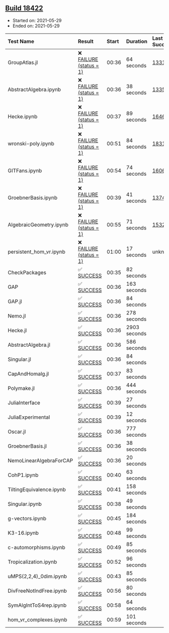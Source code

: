 ## [Build 18422](https://oscarci.mathematik.uni-kl.de/job/oscar/18422/)

* Started on: 2021-05-29
* Ended on: 2021-05-29

| Test Name    | Result | Start | Duration | Last Success | First Failure |
|:-------------|:-------|:------|:---------|:-------------|:--------------|
| GroupAtlas.jl | ❌ [FAILURE (status = 1)](https://oscarci.mathematik.uni-kl.de/job/oscar/18422/artifact/logs/build-18422/GroupAtlas.jl.log) | 00:36 | 64 seconds | [13311](https://oscarci.mathematik.uni-kl.de/job/oscar/13311/) | [13312](https://oscarci.mathematik.uni-kl.de/job/oscar/13312/) |
| AbstractAlgebra.ipynb | ❌ [FAILURE (status = 1)](https://oscarci.mathematik.uni-kl.de/job/oscar/18422/artifact/logs/build-18422/AbstractAlgebra.ipynb.log) | 00:36 | 38 seconds | [13355](https://oscarci.mathematik.uni-kl.de/job/oscar/13355/) | [13356](https://oscarci.mathematik.uni-kl.de/job/oscar/13356/) |
| Hecke.ipynb | ❌ [FAILURE (status = 1)](https://oscarci.mathematik.uni-kl.de/job/oscar/18422/artifact/logs/build-18422/Hecke.ipynb.log) | 00:37 | 89 seconds | [16463](https://oscarci.mathematik.uni-kl.de/job/oscar/16463/) | [16464](https://oscarci.mathematik.uni-kl.de/job/oscar/16464/) |
| wronski-poly.ipynb | ❌ [FAILURE (status = 1)](https://oscarci.mathematik.uni-kl.de/job/oscar/18422/artifact/logs/build-18422/wronski-poly.ipynb.log) | 00:51 | 84 seconds | [18314](https://oscarci.mathematik.uni-kl.de/job/oscar/18314/) | [18315](https://oscarci.mathematik.uni-kl.de/job/oscar/18315/) |
| GITFans.ipynb | ❌ [FAILURE (status = 1)](https://oscarci.mathematik.uni-kl.de/job/oscar/18422/artifact/logs/build-18422/GITFans.ipynb.log) | 00:54 | 74 seconds | [16068](https://oscarci.mathematik.uni-kl.de/job/oscar/16068/) | [16069](https://oscarci.mathematik.uni-kl.de/job/oscar/16069/) |
| GroebnerBasis.ipynb | ❌ [FAILURE (status = 1)](https://oscarci.mathematik.uni-kl.de/job/oscar/18422/artifact/logs/build-18422/GroebnerBasis.ipynb.log) | 00:39 | 41 seconds | [13748](https://oscarci.mathematik.uni-kl.de/job/oscar/13748/) | [13749](https://oscarci.mathematik.uni-kl.de/job/oscar/13749/) |
| AlgebraicGeometry.ipynb | ❌ [FAILURE (status = 1)](https://oscarci.mathematik.uni-kl.de/job/oscar/18422/artifact/logs/build-18422/AlgebraicGeometry.ipynb.log) | 00:55 | 71 seconds | [15322](https://oscarci.mathematik.uni-kl.de/job/oscar/15322/) | [15323](https://oscarci.mathematik.uni-kl.de/job/oscar/15323/) |
| persistent_hom_vr.ipynb | ❌ [FAILURE (status = 1)](https://oscarci.mathematik.uni-kl.de/job/oscar/18422/artifact/logs/build-18422/persistent_hom_vr.ipynb.log) | 01:00 | 17 seconds | unknown | unknown |
| CheckPackages | ✅ [SUCCESS](https://oscarci.mathematik.uni-kl.de/job/oscar/18422/artifact/logs/build-18422/CheckPackages.log) | 00:35 | 82 seconds |  |  |
| GAP | ✅ [SUCCESS](https://oscarci.mathematik.uni-kl.de/job/oscar/18422/artifact/logs/build-18422/GAP.log) | 00:36 | 163 seconds |  |  |
| GAP.jl | ✅ [SUCCESS](https://oscarci.mathematik.uni-kl.de/job/oscar/18422/artifact/logs/build-18422/GAP.jl.log) | 00:36 | 84 seconds |  |  |
| Nemo.jl | ✅ [SUCCESS](https://oscarci.mathematik.uni-kl.de/job/oscar/18422/artifact/logs/build-18422/Nemo.jl.log) | 00:36 | 278 seconds |  |  |
| Hecke.jl | ✅ [SUCCESS](https://oscarci.mathematik.uni-kl.de/job/oscar/18422/artifact/logs/build-18422/Hecke.jl.log) | 00:36 | 2903 seconds |  |  |
| AbstractAlgebra.jl | ✅ [SUCCESS](https://oscarci.mathematik.uni-kl.de/job/oscar/18422/artifact/logs/build-18422/AbstractAlgebra.jl.log) | 00:36 | 586 seconds |  |  |
| Singular.jl | ✅ [SUCCESS](https://oscarci.mathematik.uni-kl.de/job/oscar/18422/artifact/logs/build-18422/Singular.jl.log) | 00:36 | 84 seconds |  |  |
| CapAndHomalg.jl | ✅ [SUCCESS](https://oscarci.mathematik.uni-kl.de/job/oscar/18422/artifact/logs/build-18422/CapAndHomalg.jl.log) | 00:37 | 83 seconds |  |  |
| Polymake.jl | ✅ [SUCCESS](https://oscarci.mathematik.uni-kl.de/job/oscar/18422/artifact/logs/build-18422/Polymake.jl.log) | 00:36 | 444 seconds |  |  |
| JuliaInterface | ✅ [SUCCESS](https://oscarci.mathematik.uni-kl.de/job/oscar/18422/artifact/logs/build-18422/JuliaInterface.log) | 00:39 | 27 seconds |  |  |
| JuliaExperimental | ✅ [SUCCESS](https://oscarci.mathematik.uni-kl.de/job/oscar/18422/artifact/logs/build-18422/JuliaExperimental.log) | 00:39 | 12 seconds |  |  |
| Oscar.jl | ✅ [SUCCESS](https://oscarci.mathematik.uni-kl.de/job/oscar/18422/artifact/logs/build-18422/Oscar.jl.log) | 00:36 | 777 seconds |  |  |
| GroebnerBasis.jl | ✅ [SUCCESS](https://oscarci.mathematik.uni-kl.de/job/oscar/18422/artifact/logs/build-18422/GroebnerBasis.jl.log) | 00:36 | 38 seconds |  |  |
| NemoLinearAlgebraForCAP | ✅ [SUCCESS](https://oscarci.mathematik.uni-kl.de/job/oscar/18422/artifact/logs/build-18422/NemoLinearAlgebraForCAP.log) | 00:36 | 20 seconds |  |  |
| CohP1.ipynb | ✅ [SUCCESS](https://oscarci.mathematik.uni-kl.de/job/oscar/18422/artifact/logs/build-18422/CohP1.ipynb.log) | 00:40 | 63 seconds |  |  |
| TiltingEquivalence.ipynb | ✅ [SUCCESS](https://oscarci.mathematik.uni-kl.de/job/oscar/18422/artifact/logs/build-18422/TiltingEquivalence.ipynb.log) | 00:41 | 158 seconds |  |  |
| Singular.ipynb | ✅ [SUCCESS](https://oscarci.mathematik.uni-kl.de/job/oscar/18422/artifact/logs/build-18422/Singular.ipynb.log) | 00:38 | 49 seconds |  |  |
| g-vectors.ipynb | ✅ [SUCCESS](https://oscarci.mathematik.uni-kl.de/job/oscar/18422/artifact/logs/build-18422/g-vectors.ipynb.log) | 00:45 | 184 seconds |  |  |
| K3-16.ipynb | ✅ [SUCCESS](https://oscarci.mathematik.uni-kl.de/job/oscar/18422/artifact/logs/build-18422/K3-16.ipynb.log) | 00:48 | 99 seconds |  |  |
| c-automorphisms.ipynb | ✅ [SUCCESS](https://oscarci.mathematik.uni-kl.de/job/oscar/18422/artifact/logs/build-18422/c-automorphisms.ipynb.log) | 00:49 | 85 seconds |  |  |
| Tropicalization.ipynb | ✅ [SUCCESS](https://oscarci.mathematik.uni-kl.de/job/oscar/18422/artifact/logs/build-18422/Tropicalization.ipynb.log) | 00:52 | 96 seconds |  |  |
| uMPS(2,2,4)_0dim.ipynb | ✅ [SUCCESS](https://oscarci.mathematik.uni-kl.de/job/oscar/18422/artifact/logs/build-18422/uMPS-2-2-4-_0dim.ipynb.log) | 00:43 | 85 seconds |  |  |
| DivFreeNotIndFree.ipynb | ✅ [SUCCESS](https://oscarci.mathematik.uni-kl.de/job/oscar/18422/artifact/logs/build-18422/DivFreeNotIndFree.ipynb.log) | 00:56 | 80 seconds |  |  |
| SymAlgIntToS4rep.ipynb | ✅ [SUCCESS](https://oscarci.mathematik.uni-kl.de/job/oscar/18422/artifact/logs/build-18422/SymAlgIntToS4rep.ipynb.log) | 00:58 | 64 seconds |  |  |
| hom_vr_complexes.ipynb | ✅ [SUCCESS](https://oscarci.mathematik.uni-kl.de/job/oscar/18422/artifact/logs/build-18422/hom_vr_complexes.ipynb.log) | 00:59 | 101 seconds |  |  |
